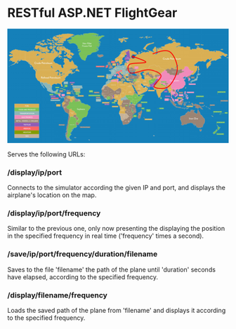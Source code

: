 # RESTful ASP.NET FlightGear

![Alt text](/map.jpg?raw=true "image")

Serves the following URLs: 

### /display/ip/port

Connects to the simulator according the given IP and port, and displays the airplane's location on the map.

### /display/ip/port/frequency

Similar to the previous one, only now presenting the displaying the position in the specified frequency in real time ('frequency' times a second).

### /save/ip/port/frequency/duration/filename

Saves to the file 'filename' the path of the plane until 'duration' seconds have elapsed, according to the specified frequency.

### /display/filename/frequency

Loads the saved path of the plane from 'filename' and displays it according to the specified frequency.

